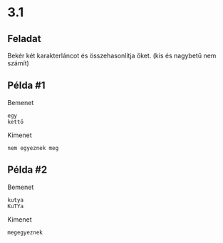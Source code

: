 # 3.1

## Feladat
Bekér két karakterláncot és összehasonlítja őket. (kis és nagybetű nem számít)

## Példa #1
Bemenet
```
egy
kettő
```

Kimenet
```
nem egyeznek meg
```

## Példa #2
Bemenet
```
kutya
KuTYa
```

Kimenet
```
megegyeznek
```